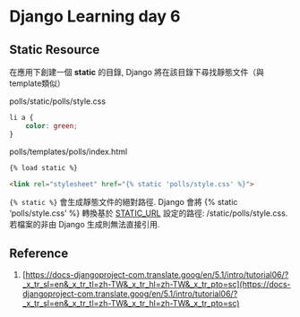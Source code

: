 # Django Learning day 6

## Static Resource

在應用下創建一個 **static** 的目錄, Django 將在該目錄下尋找靜態文件（與template類似）

polls/static/polls/style.css

```css
li a {
    color: green;
}
```

polls/templates/polls/index.html

```html
{% load static %}

<link rel="stylesheet" href="{% static 'polls/style.css' %}">

```

`{% static %}` 會生成靜態文件的絕對路徑. Django 會將 {% static ‘polls/style.css’ %} 轉換基於 [STATIC_URL](https://docs-djangoproject-com.translate.goog/en/5.1/ref/settings/?_x_tr_sl=en&_x_tr_tl=zh-TW&_x_tr_hl=zh-TW&_x_tr_pto=sc#std-setting-STATIC_URL) 設定的路徑: /static/polls/style.css. 若檔案的非由 Django 生成則無法直接引用.

## Reference

1. [https://docs-djangoproject-com.translate.goog/en/5.1/intro/tutorial06/?_x_tr_sl=en&_x_tr_tl=zh-TW&_x_tr_hl=zh-TW&_x_tr_pto=sc](https://docs-djangoproject-com.translate.goog/en/5.1/intro/tutorial06/?_x_tr_sl=en&_x_tr_tl=zh-TW&_x_tr_hl=zh-TW&_x_tr_pto=sc)
